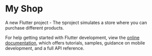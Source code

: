 # My Shop

A new Flutter project - The פproject simulates a store where you can purchase different products.


For help getting started with Flutter development, view the
[online documentation](https://docs.flutter.dev/), which offers tutorials,
samples, guidance on mobile development, and a full API reference.
